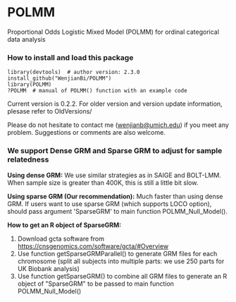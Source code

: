 # POLMM
Proportional Odds Logistic Mixed Model (POLMM) for ordinal categorical data analysis

### How to install and load this package

```{r}      
library(devtools)  # author version: 2.3.0
install_github("WenjianBi/POLMM")
library(POLMM)
?POLMM  # manual of POLMM() function with an example code
```
Current version is 0.2.2. For older version and version update information, plesase refer to OldVersions/

Please do not hesitate to contact me (wenjianb@umich.edu) if you meet any problem. Suggestions or comments are also welcome.

### We support Dense GRM and Sparse GRM to adjust for sample relatedness

**Using dense GRM:** We use similar strategies as in SAIGE and BOLT-LMM. When sample size is greater than 400K, this is still a little bit slow.  

**Using sparse GRM (Our recommendation):** Much faster than using dense GRM. If users want to use sparse GRM (which supports LOCO option), should pass argument 'SparseGRM' to main function POLMM_Null_Model().

**How to get an R object of SparseGRM:**  
1. Download gcta software from https://cnsgenomics.com/software/gcta/#Overview
1. Use function getSparseGRMParallel() to generate GRM files for each chromosome (split all subjects into multiple parts: we use 250 parts for UK Biobank analysis)
1. Use function getSparseGRM() to combine all GRM files to generate an R object of "SparseGRM" to be passed to main function POLMM_Null_Model() 

